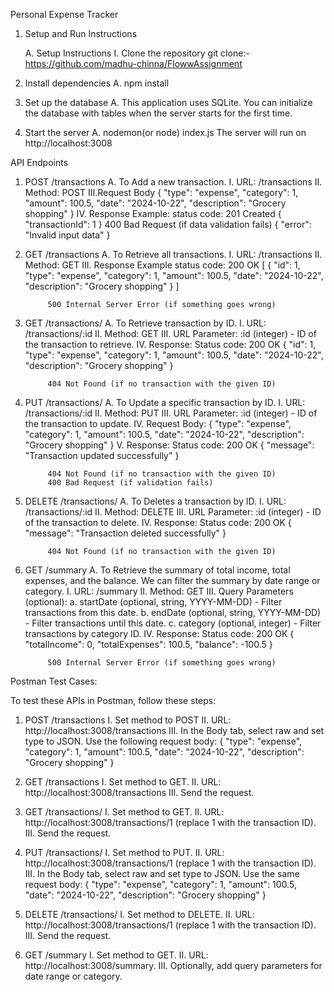 Personal Expense Tracker

1. Setup and Run Instructions

    A. Setup Instructions
     I. Clone the repository
        git clone:-  https://github.com/madhu-chinna/FlowwAssignment

2. Install dependencies
    A. npm install

3. Set up the database
    A. This application uses SQLite. You can initialize the database with tables when the server starts for the first time.

4. Start the server
    A. nodemon(or node) index.js
    The server will run on http://localhost:3008


API Endpoints
1. POST /transactions
    A. To Add a new transaction.
        I. URL: /transactions
        II. Method: POST
        III.Request Body
            {
                "type": "expense",
                "category": 1,
                "amount": 100.5,
                "date": "2024-10-22",
                "description": "Grocery shopping"
            }
        IV. Response Example:
            status code: 201 Created
            {
                "transactionId": 1
            }
            400 Bad Request (if data validation fails)
                {
                    "error": "Invalid input data"
                }

        

2. GET /transactions
    A. To Retrieve all transactions.
        I. URL: /transactions
        II. Method: GET
        III. Response Example
            status code: 200 OK
            [
                {
                "id": 1,
                "type": "expense",
                "category": 1,
                "amount": 100.5,
                "date": "2024-10-22",
                "description": "Grocery shopping"
                }
            ]

            500 Internal Server Error (if something goes wrong)


3. GET /transactions/
    A. To Retrieve transaction by ID.
        I. URL: /transactions/:id
        II. Method: GET
        III. URL Parameter: :id (integer) - ID of the transaction to retrieve.
        IV. Response:
            Status code: 200 OK
            {
                "id": 1,
                "type": "expense",
                "category": 1,
                "amount": 100.5,
                "date": "2024-10-22",
                "description": "Grocery shopping"
            }

            404 Not Found (if no transaction with the given ID)

4. PUT /transactions/
    A. To Update a specific transaction by ID.
        I. URL: /transactions/:id
        II. Method: PUT
        III. URL Parameter: :id (integer) - ID of the transaction to update.
        IV. Request Body:
            {
                "type": "expense",
                "category": 1,
                "amount": 100.5,
                "date": "2024-10-22",
                "description": "Grocery shopping"
            }
        V. Response:
            Status code: 200 OK
                {
                    "message": "Transaction updated successfully"
                }

            404 Not Found (if no transaction with the given ID)
            400 Bad Request (if validation fails)


5. DELETE /transactions/
    A. To Deletes a transaction by ID.
        I. URL: /transactions/:id
        II. Method: DELETE
        III. URL Parameter: :id (integer) - ID of the transaction to delete.
        IV. Response:
            Status code: 200 OK
                {
                    "message": "Transaction deleted successfully"
                }

            404 Not Found (if no transaction with the given ID)


6. GET /summary
    A. To Retrieve the summary of total income, total expenses, and the balance. We can filter the summary by date range or category.
        I. URL: /summary
        II. Method: GET
        III. Query Parameters (optional):
            a. startDate (optional, string, YYYY-MM-DD) - Filter transactions from this date.
            b. endDate (optional, string, YYYY-MM-DD) - Filter transactions until this date.
            c. category (optional, integer) - Filter transactions by category ID.
        IV. Response:
            Status code: 200 OK
            {
                "totalIncome": 0,
                "totalExpenses": 100.5,
                "balance": -100.5
            }

            500 Internal Server Error (if something goes wrong)


Postman Test Cases:

To test these APIs in Postman, follow these steps:

1. POST /transactions
    I. Set method to POST
    II. URL: http://localhost:3008/transactions
    III. In the Body tab, select raw and set type to JSON. Use the following request body:
        {
            "type": "expense",
            "category": 1,
            "amount": 100.5,
            "date": "2024-10-22",
            "description": "Grocery shopping"
        }

2. GET /transactions
    I. Set method to GET.
    II. URL: http://localhost:3008/transactions
    III. Send the request.

3. GET /transactions/
    I. Set method to GET.
    II. URL: http://localhost:3008/transactions/1 (replace 1 with the transaction ID).
    III. Send the request.

4. PUT /transactions/
    I. Set method to PUT.
    II. URL: http://localhost:3008/transactions/1 (replace 1 with the transaction ID).
    III. In the Body tab, select raw and set type to JSON. Use the same request body:
        {
            "type": "expense",
            "category": 1,
            "amount": 100.5,
            "date": "2024-10-22",
            "description": "Grocery shopping"
        }
    
5. DELETE /transactions/
    I. Set method to DELETE.
    II. URL: http://localhost:3008/transactions/1 (replace 1 with the transaction ID).
    III. Send the request.

6. GET /summary
    I. Set method to GET.
    II. URL: http://localhost:3008/summary.
    III. Optionally, add query parameters for date range or category.






